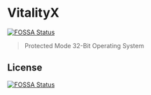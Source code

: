 # VitalityX
[![FOSSA Status](https://app.fossa.com/api/projects/git%2Bgithub.com%2Fryelow90210%2FVitalityX.svg?type=shield)](https://app.fossa.com/projects/git%2Bgithub.com%2Fryelow90210%2FVitalityX?ref=badge_shield)

> Protected Mode 32-Bit Operating System


## License
[![FOSSA Status](https://app.fossa.com/api/projects/git%2Bgithub.com%2Fryelow90210%2FVitalityX.svg?type=large)](https://app.fossa.com/projects/git%2Bgithub.com%2Fryelow90210%2FVitalityX?ref=badge_large)